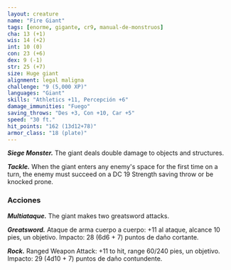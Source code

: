 ```yaml
---
layout: creature
name: "Fire Giant"
tags: [enorme, gigante, cr9, manual-de-monstruos]
cha: 13 (+1)
wis: 14 (+2)
int: 10 (0)
con: 23 (+6)
dex: 9 (-1)
str: 25 (+7)
size: Huge giant
alignment: legal maligna
challenge: "9 (5,000 XP)"
languages: "Giant"
skills: "Athletics +11, Percepción +6"
damage_immunities: "Fuego"
saving_throws: "Des +3, Con +10, Car +5"
speed: "30 ft."
hit_points: "162 (13d12+78)"
armor_class: "18 (plate)"
---
```


***Siege Monster.*** The giant deals double damage to objects and structures.

***Tackle.*** When the giant enters any enemy's space for the first time on a turn, the enemy must succeed on a DC 19 Strength saving throw or be knocked prone.

### Acciones

***Multiataque.*** The giant makes two greatsword attacks.

***Greatsword.*** Ataque de arma cuerpo a cuerpo: +11 al ataque, alcance 10 pies, un objetivo. Impacto: 28 (6d6 + 7) puntos de daño cortante.

***Rock.*** Ranged Weapon Attack: +11 to hit, range 60/240 pies, un objetivo. Impacto: 29 (4d10 + 7) puntos de daño contundente.